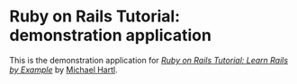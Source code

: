 # Ruby on Rails Tutorial: demonstration application
 
This is the demonstration application for [*Ruby on Rails Tutorial: Learn Rails by Example*](http://railstutorial.org) by [Michael Hartl](http://michaelhartl.com).

